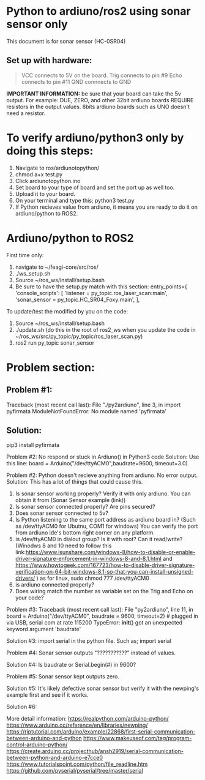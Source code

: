 # Python to ardiuno/ros2 using sonar sensor only

This document is for sonar sensor (HC-0SR04)


## Set up with hardware:
> VCC connects to 5V on the board.
> Trig connects to pin #9
> Echo connects to pin #11
> GND connnects to GND

**IMPORTANT INFORMATION:** be sure that your board can take the 5v output. For example: DUE, ZERO, and other 32bit ardiuno boards REQUIRE resistors in the output values. 8bits ardiuno boards such as UNO doesn't need a resistor. 


# To verify ardiuno/python3 only by doing this steps:
1. Navigate to ros/ardiunotopython/
2. chmod a+x test.py
3. Click ardiunotopython.ino
4. Set board to your type of board and set the port up as well too.
5. Upload it to your board.
6. On your terminal and type this; python3 test.py
7. If Python recieves value from ardiuno, it means you are ready to do it on ardiuno/python to ROS2.

# Ardiuno/python to ROS2

First time only:
1. navigate to ~/feagi-core/src/ros/
2. ./ws_setup.sh
3. Source ~/ros_ws/install/setup.bash
4. Be sure to have the setup.py match with this section:
    entry_points={
        'console_scripts': [
             'listener = py_topic.ros_laser_scan:main',
             'sonar_sensor = py_topic.HC_SR04_Foxy:main',
        ],
        

To update/test the modified by you on the code:
1. Source ~/ros_ws/install/setup.bash
2. ./update.sh (do this in the root of ros2_ws when you update the code in ~/ros_ws/src/py_topic/py_topic/ros_laser_scan.py)
3. ros2 run py_topic sonar_sensor








# Problem section:

## Problem #1: 
Traceback (most recent call last):
  File "./py2ardiuno", line 3, in <module>
    import pyfirmata
ModuleNotFoundError: No module named 'pyfirmata'

## Solution: 
pip3 install pyfirmata

Problem #2: No respond or stuck in Ardiuno() in Python3 code
Solution: Use this line: board = Arduino("/dev/ttyACM0",baudrate=9600, timeout=3.0)

Problem #2: Python doesn't recieve anything from ardiuno. No error output.
Solution: This has a lot of things that could cause this.
1) Is sonar sensor working properly? Verify it with only ardiuno. You can obtain it from (Sonar Sensor example (link))
2) Is sonar sensor connected properly? Are pins secured? 
3) Does sonar sensor connected to 5v?
4) Is Python listening to the same port address as ardiuno board in? (Such as /dev/ttyACM0 for Ubutnu, COM1 for windows) You can verify the port from ardiuno ide's bottom right corner on any platform.
5) is /dev/ttyACM0 in dialout group? Is it with root? Can it read/write? (Winodws 8 and 10 need to follow this link:https://www.isunshare.com/windows-8/how-to-disable-or-enable-driver-signature-enforcement-in-windows-8-and-8.1.html and https://www.howtogeek.com/167723/how-to-disable-driver-signature-verification-on-64-bit-windows-8.1-so-that-you-can-install-unsigned-drivers/ ) as for linux, sudo chmod 777 /dev/ttyACM0
6)  is ardiuno connected properly?
7) Does wiring match the number as variable set on the Trig and Echo on your code?


Problem #3:
Traceback (most recent call last):
  File "py2ardiuno", line 11, in <module>
    board = Arduino("/dev/ttyACM0", baudrate = 9600, timeout=2) # plugged in via USB, serial com at rate 115200
TypeError: __init__() got an unexpected keyword argument 'baudrate'

Solution #3: import serial in the python file. Such as;
import serial

Problem #4:
Sonar sensor outputs "???????????" instead of values.

Solution #4: 
Is baudrate or Serial.begin(#) in 9600?

Problem #5:
Sonar sensor kept outputs zero.

Solution #5: 
It's likely defective sonar sensor but verify it with the newping's example first and see if it works. 

Solution #6: 




More detail information: 
https://realpython.com/arduino-python/
https://www.arduino.cc/reference/en/libraries/newping/
https://riptutorial.com/arduino/example/22868/first-serial-communication-between-arduino-and-python
https://www.makeuseof.com/tag/program-control-arduino-python/
https://create.arduino.cc/projecthub/ansh2919/serial-communication-between-python-and-arduino-e7cce0
https://www.tutorialspoint.com/python/file_readline.htm
https://github.com/pyserial/pyserial/tree/master/serial
